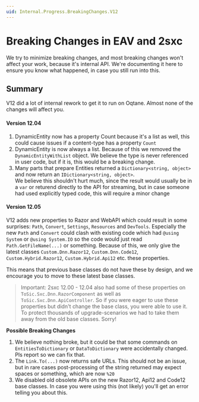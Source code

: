 ```yaml
---
uid: Internal.Progress.BreakingChanges.V12
---
```


# Breaking Changes in EAV and 2sxc

We try to minimize breaking changes, and most breaking changes won't affect your work, because it's internal API. 
We're documenting it here to ensure you know what happened, in case you still run into this.

## Summary

V12 did a lot of internal rework to get it to run on Oqtane. Almost none of the changes will affect you. 

#### Version 12.04

1. DynamicEntity now has a property Count because it's a list as well, this could cause issues if a content-type has a property `Count`
1. DynamicEntity is now always a list. Because of this we removed the `DynamicEntityWithList` object. We believe the type is never referenced in user code, but if it is, this would be a breaking change.
1. Many parts that prepare Entities returned a `Dictionary<string, object>` and now return an `IDictionary<string, object>`.  
   We believe this shouldn't hurt much, since the result would usually be in a `var` or returend directly to the API for streaming, but in case someone had used explicitly typed code, this will require a minor change

#### Version 12.05

V12 adds new properties to Razor and WebAPI which could result in some surprises: `Path`, `Convert`, `Settings`, `Resources` and `DevTools`. 
Especially the new `Path` and `Convert` could clash with existing code which had `@using System` or `@using System.IO` so the code would just read `Path.GetFileName(...)` or something. 
Because of this, we only give the latest classes `Custom.Dnn.Razor12`, `Custom.Dnn.Code12`, `Custom.Hybrid.Razor12`, `Custom.Hybrid.Api12` etc. these properties. 

This means that previous base classes do not have these by design, and we encourage you to move to these latest base classes. 

> Important: 2sxc 12.00 - 12.04 also had some of these properties on `ToSic.Sxc.Dnn.RazorComponent` as well as `ToSic.Sxc.Dnn.ApiController`.
> So if you were eager to use these properties but didn't change the base class, you were able to use it. 
> To protect thousands of upgrade-scenarios we had to take them away from the old base classes. Sorry!

**Possible Breaking Changes**

1. We believe nothing broke, but it could be that some commands on `EntitiesToDictionary` or `DataToDictionary` were accidentally changed. Pls report so we can fix that. 
1. The `Link.To(...)` now returns safe URLs. This should not be an issue, but in rare cases post-processing of the string returned may expect spaces or something, which are now `%20`
1. We disabled old obsolete APIs on the new Razor12, Api12 and Code12 base classes. In case you were using this (not likely) you'll get an error telling you about this.


